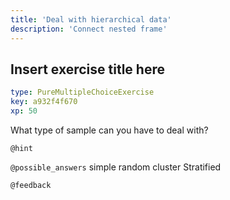 ```yaml
---
title: 'Deal with hierarchical data'
description: 'Connect nested frame'
---
```


## Insert exercise title here

```yaml
type: PureMultipleChoiceExercise
key: a932f4f670
xp: 50
```

What type of sample can you have to deal with?

`@hint`


`@possible_answers`
simple random
cluster
Stratified

`@feedback`
